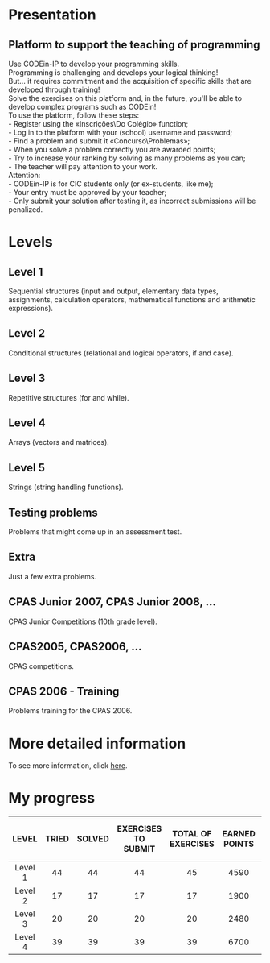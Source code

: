 # Presentation

## Platform to support the teaching of programming

<p>
	Use CODEin-IP to develop your programming skills.<br>
	Programming is challenging and develops your logical thinking!<br>
	But... it requires commitment and the acquisition of specific skills that are developed through training!<br>
	Solve the exercises on this platform and, in the future, you'll be able to develop complex programs such as CODEin!<br>
	To use the platform, follow these steps:<br>
	- Register using the «Inscrições\Do Colégio» function;<br>
	- Log in to the platform with your (school) username and password;<br>
	- Find a problem and submit it «Concurso\Problemas»;<br>
	- When you solve a problem correctly you are awarded points;<br>
	- Try to increase your ranking by solving as many problems as you can;<br>
	- The teacher will pay attention to your work.<br>
	Attention:<br>
	- CODEin-IP is for CIC students only (or ex-students, like me);<br>
	- Your entry must be approved by your teacher;<br>
	- Only submit your solution after testing it, as incorrect submissions will be penalized.
</p>

# Levels

## Level 1

<p>
	Sequential structures (input and output, elementary data types, assignments, calculation operators, mathematical functions and arithmetic expressions).
</p>

## Level 2

<p>
	Conditional structures (relational and logical operators, if and case).
</p>

## Level 3

<p>
	Repetitive structures (for and while).
</p>

## Level 4

<p>
	Arrays (vectors and matrices).
</p>

## Level 5

<p>
	Strings (string handling functions).
</p>

## Testing problems

<p>
	Problems that might come up in an assessment test.
</p>

## Extra

<p>
	Just a few extra problems.
</p>

## CPAS Junior 2007, CPAS Junior 2008, ...

<p>
	CPAS Junior Competitions (10th grade level).
</p>

## CPAS2005, CPAS2006, ...

<p>
	CPAS competitions.
</p>

## CPAS 2006 - Training

<p>
	Problems training for the CPAS 2006.
</p>

# More detailed information

<p>
	To see more information, click <a href="https://winhost.cic.pt/IP/">here</a>.
</p>

# My progress

<div align="center">
	<table style="text-align: center">
		<thead>
			<tr>
				<th>LEVEL</th>
				<th>TRIED</th>
				<th>SOLVED</th>
				<th>EXERCISES TO SUBMIT</th>
				<th>TOTAL OF EXERCISES</th>
				<th>EARNED POINTS</th>
				<th>TOTAL OF POSSIBLE POINTS</th>
				<th>PROGRESS</th>
			</tr>
		</thead>
		<tbody>
			<tr>
				<td>Level 1</td>
				<td>44</td>
				<td>44</td>
				<td>44</td>
				<td>45</td>
				<td>4590</td>
				<td>4600</td>
				<td>100%</td>
			</tr>
			<tr>
				<td>Level 2</td>
				<td>17</td>
				<td>17</td>
				<td>17</td>
				<td>17</td>
				<td>1900</td>
				<td>1900</td>
				<td>100%</td>
			</tr>
			<tr>
				<td>Level 3</td>
				<td>20</td>
				<td>20</td>
				<td>20</td>
				<td>20</td>
				<td>2480</td>
				<td>2500</td>
				<td>100%</td>
			</tr>
			<tr>
				<td>Level 4</td>
				<td>39</td>
				<td>39</td>
				<td>39</td>
				<td>39</td>
				<td>6700</td>
				<td>6700</td>
				<td>100%</td>
			</tr>
		</tbody>
	</table>
</div>
